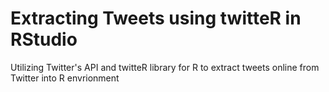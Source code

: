# Extracting Tweets using twitteR in RStudio
 Utilizing Twitter's API and twitteR library for R to extract tweets online from Twitter into R envrionment
